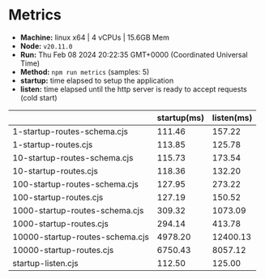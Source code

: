 # Metrics
* __Machine:__ linux x64 | 4 vCPUs | 15.6GB Mem
* __Node:__ `v20.11.0`
* __Run:__ Thu Feb 08 2024 20:22:35 GMT+0000 (Coordinated Universal Time)
* __Method:__ `npm run metrics` (samples: 5)
* __startup:__ time elapsed to setup the application
* __listen:__ time elapsed until the http server is ready to accept requests (cold start)

| | startup(ms) | listen(ms) |
|-| -       | -      |
| 1-startup-routes-schema.cjs | 111.46 | 157.22 |
| 1-startup-routes.cjs | 113.85 | 125.78 |
| 10-startup-routes-schema.cjs | 115.73 | 173.54 |
| 10-startup-routes.cjs | 118.36 | 132.20 |
| 100-startup-routes-schema.cjs | 127.95 | 273.22 |
| 100-startup-routes.cjs | 127.19 | 150.52 |
| 1000-startup-routes-schema.cjs | 309.32 | 1073.09 |
| 1000-startup-routes.cjs | 294.14 | 413.78 |
| 10000-startup-routes-schema.cjs | 4978.20 | 12400.13 |
| 10000-startup-routes.cjs | 6750.43 | 8057.12 |
| startup-listen.cjs | 112.50 | 125.00 |
